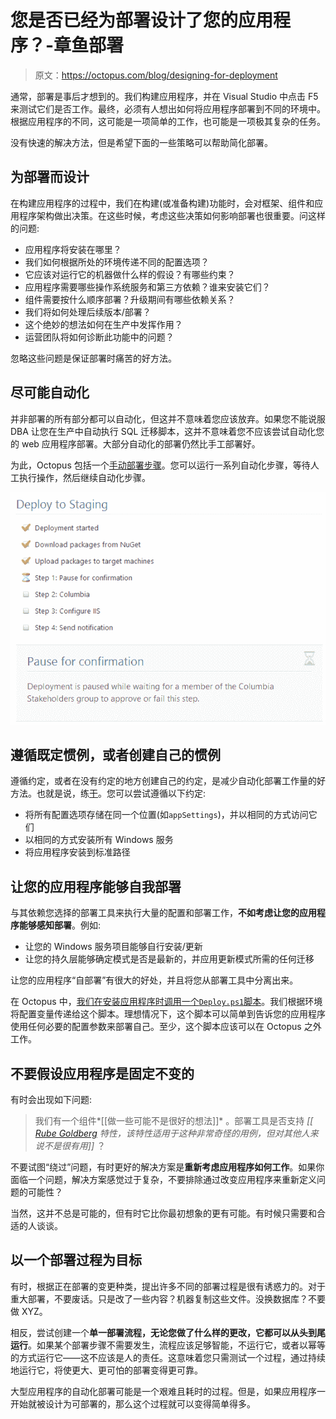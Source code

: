 # 您是否已经为部署设计了您的应用程序？-章鱼部署

> 原文：<https://octopus.com/blog/designing-for-deployment>

通常，部署是事后才想到的。我们构建应用程序，并在 Visual Studio 中点击 F5 来测试它们是否工作。最终，必须有人想出如何将应用程序部署到不同的环境中。根据应用程序的不同，这可能是一项简单的工作，也可能是一项极其复杂的任务。

没有快速的解决方法，但是希望下面的一些策略可以帮助简化部署。

## 为部署而设计

在构建应用程序的过程中，我们在构建(或准备构建)功能时，会对框架、组件和应用程序架构做出决策。在这些时候，考虑这些决策如何影响部署也很重要。问这样的问题:

*   应用程序将安装在哪里？
*   我们如何根据所处的环境传递不同的配置选项？
*   它应该对运行它的机器做什么样的假设？有哪些约束？
*   应用程序需要哪些操作系统服务和第三方依赖？谁来安装它们？
*   组件需要按什么顺序部署？升级期间有哪些依赖关系？
*   我们将如何处理后续版本/部署？
*   这个绝妙的想法如何在生产中发挥作用？
*   运营团队将如何诊断此功能中的问题？

忽略这些问题是保证部署时痛苦的好方法。

## 尽可能自动化

并非部署的所有部分都可以自动化，但这并不意味着您应该放弃。如果您不能说服 DBA 让您在生产中自动执行 SQL 迁移脚本，这并不意味着您不应该尝试自动化您的 web 应用程序部署。大部分自动化的部署仍然比手工部署好。

为此，Octopus 包括一个[手动部署步骤](http://octopusdeploy.com/blog/1.3)。您可以运行一系列自动化步骤，等待人工执行操作，然后继续自动化步骤。

![Pausing a deployments using manual steps](img/3d790119a2781aa9b18255b01a4d486a.png "Pausing deployments using manual steps")

## 遵循既定惯例，或者创建自己的惯例

遵循约定，或者在没有约定的地方创建自己的约定，是减少自动化部署工作量的好方法。也就是说，练[干](http://en.wikipedia.org/wiki/Don't_repeat_yourself)。您可以尝试遵循以下约定:

*   将所有配置选项存储在同一个位置(如`appSettings`)，并以相同的方式访问它们
*   以相同的方式安装所有 Windows 服务
*   将应用程序安装到标准路径

## 让您的应用程序能够自我部署

与其依赖您选择的部署工具来执行大量的配置和部署工作，**不如考虑让您的应用程序能够感知部署**。例如:

*   让您的 Windows 服务项目能够自行安装/更新
*   让您的持久层能够确定模式是否是最新的，并应用更新模式所需的任何迁移

让您的应用程序“自部署”有很大的好处，并且将您从部署工具中分离出来。

在 Octopus 中，[我们在安装应用程序时调用一个`Deploy.ps1`脚本](http://octopusdeploy.com/documentation/features/powershell)。我们根据环境将配置变量传递给这个脚本。理想情况下，这个脚本可以简单到告诉您的应用程序使用任何必要的配置参数来部署自己。至少，这个脚本应该可以在 Octopus 之外工作。

## 不要假设应用程序是固定不变的

有时会出现如下问题:

> 我们有一个组件*[[做一些可能不是很好的想法]]* 。部署工具是否支持 *[[ [Rube Goldberg](http://en.wikipedia.org/wiki/Rube_Goldberg_machine) 特性，该特性适用于这种非常奇怪的用例，但对其他人来说不是很有用]]* ？

不要试图“绕过”问题，有时更好的解决方案是**重新考虑应用程序如何工作**。如果你面临一个问题，解决方案感觉过于复杂，不要排除通过改变应用程序来重新定义问题的可能性？

当然，这并不总是可能的，但有时它比你最初想象的更有可能。有时候只需要和合适的人谈谈。

## 以一个部署过程为目标

有时，根据正在部署的变更种类，提出许多不同的部署过程是很有诱惑力的。对于重大部署，不要废话。只是改了一些内容？机器复制这些文件。没换数据库？不要做 XYZ。

相反，尝试创建一个**单一部署流程，无论您做了什么样的更改，它都可以从头到尾运行**。如果某个部署步骤不需要发生，流程应该足够智能，不运行它，或者以幂等的方式运行它——这不应该是人的责任。这意味着您只需测试一个过程，通过持续地运行它，将使更大、更可怕的部署变得更可靠。

大型应用程序的自动化部署可能是一个艰难且耗时的过程。但是，如果应用程序一开始就被设计为可部署的，那么这个过程就可以变得简单得多。